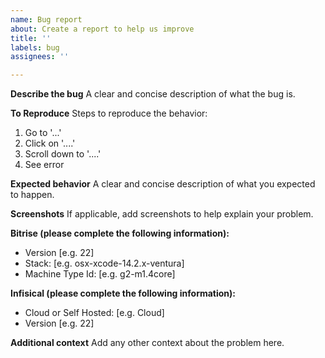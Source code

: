 ```yaml
---
name: Bug report
about: Create a report to help us improve
title: ''
labels: bug
assignees: ''

---
```


**Describe the bug**
A clear and concise description of what the bug is.

**To Reproduce**
Steps to reproduce the behavior:
1. Go to '...'
2. Click on '....'
3. Scroll down to '....'
4. See error

**Expected behavior**
A clear and concise description of what you expected to happen.

**Screenshots**
If applicable, add screenshots to help explain your problem.

**Bitrise (please complete the following information):**
 - Version [e.g. 22]
 - Stack: [e.g. osx-xcode-14.2.x-ventura]
 - Machine Type Id: [e.g. g2-m1.4core]


**Infisical (please complete the following information):**
 - Cloud or Self Hosted: [e.g. Cloud]
 - Version [e.g. 22]

**Additional context**
Add any other context about the problem here.
